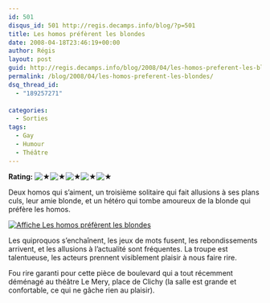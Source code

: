 ```yaml
---
id: 501
disqus_id: 501 http://regis.decamps.info/blog/?p=501
title: Les homos préfèrent les blondes
date: 2008-04-18T23:46:19+00:00
author: Régis
layout: post
guid: http://regis.decamps.info/blog/2008/04/les-homos-preferent-les-blondes/
permalink: /blog/2008/04/les-homos-preferent-les-blondes/
dsq_thread_id:
  - "189257271"

categories:
  - Sorties
tags:
  - Gay
  - Humour
  - Théâtre
---
```

**Rating:** ![&#9733;](/blog/wp-content/plugins/xavins-review-ratings/default/star.png "5/5")![&#9733;](/blog/wp-content/plugins/xavins-review-ratings/default/star.png "5/5")![&#9733;](/blog/wp-content/plugins/xavins-review-ratings/default/star.png "5/5")![&#9733;](/blog/wp-content/plugins/xavins-review-ratings/default/star.png "5/5")![&#9733;](/blog/wp-content/plugins/xavins-review-ratings/default/star.png "5/5") 


Deux homos qui s’aiment, un troisième solitaire qui fait allusions à ses plans culs, leur amie blonde, et un hétéro qui tombe amoureux de la blonde qui préfère les homos. 

[<img src="/blog/wp-content/uploads/2008/04/les-homos-preferent-les-blondes-216x350.jpg" alt="Affiche Les homos préfèrent les blondes" title="Les homos préfèrent les blondes" width="216" height="350" class="alignleft size-medium wp-image-1151" srcset="/blog/wp-content/uploads/2008/04/les-homos-preferent-les-blondes-216x350.jpg 216w, /blog/wp-content/uploads/2008/04/les-homos-preferent-les-blondes.jpg 540w" sizes="(max-width: 216px) 100vw, 216px" />](/blog/wp-content/uploads/2008/04/les-homos-preferent-les-blondes.jpg)
  
Les quiproquos s’enchaînent, les jeux de mots fusent, les rebondissements arrivent, et les allusions à l’actualité sont fréquentes. La troupe est talentueuse, les acteurs prennent visiblement plaisir à nous faire rire. 

Fou rire garanti pour cette pièce de boulevard qui a tout récemment déménagé au théâtre Le Mery, place de Clichy (la salle est grande et confortable, ce qui ne gâche rien au plaisir).
